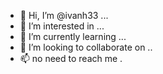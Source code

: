 - 👋 Hi, I’m @ivanh33 ...
- 👀 I’m interested in ...
- 🌱 I’m currently learning ...
- 💞️ I’m looking to collaborate on ..
- 📫 no need to reach me .
<!---
ivanh33/ivanh33 is a ✨ special ✨ repository because its `README.md` (this file) appears on your GitHub profile.
You can click the Preview link to take a look at your changes.
--->
